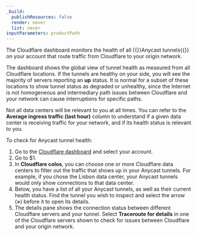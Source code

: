 ```yaml
---
_build:
  publishResources: false
  render: never
  list: never
inputParameters: productPath
---
```


The Cloudflare dashboard monitors the health of all {{<glossary-tooltip term_id="anycast">}}Anycast tunnels{{</glossary-tooltip>}} on your account that route traffic from Cloudflare to your origin network.

The dashboard shows the global view of tunnel health as measured from all Cloudflare locations. If the tunnels are healthy on your side, you will see the majority of servers reporting an **up** status. It is normal for a subset of these locations to show tunnel status as degraded or unhealthy, since the Internet is not homogeneous and intermediary path issues between Cloudflare and your network can cause interruptions for specific paths.

Not all data centers will be relevant to you at all times. You can refer to the **Average ingress traffic (last hour)** column to understand if a given data center is receiving traffic for your network, and if its health status is relevant to you.

To check for Anycast tunnel health:

1. Go to the [Cloudflare dashboard](https://dash.cloudflare.com/login) and select your account.
2. Go to $1.
3. In **Cloudflare colos**, you can choose one or more Cloudflare data centers to filter out the traffic that shows up in your Anycast tunnels. For example, if you chose the Lisbon data center, your Anycast tunnels would only show connections to that data center. 
4. Below, you have a list of all your Anycast tunnels, as well as their current health status. Find the tunnel you wish to inspect and select the arrow (**>**) before it to open its details.
5. The details pane shows the connection status between different Cloudflare servers and your tunnel. Select **Traceroute for details** in one of the Cloudflare servers shown to check for issues between Cloudflare and your origin network.